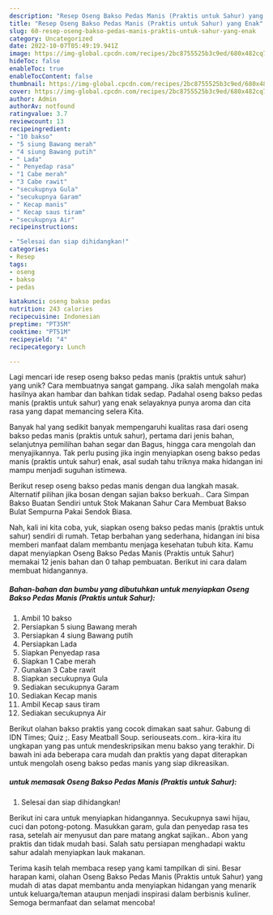 ```yaml
---
description: "Resep Oseng Bakso Pedas Manis (Praktis untuk Sahur) yang Enak"
title: "Resep Oseng Bakso Pedas Manis (Praktis untuk Sahur) yang Enak"
slug: 60-resep-oseng-bakso-pedas-manis-praktis-untuk-sahur-yang-enak
category: Uncategorized
date: 2022-10-07T05:49:19.941Z
image: https://img-global.cpcdn.com/recipes/2bc8755525b3c9ed/680x482cq70/oseng-bakso-pedas-manis-praktis-untuk-sahur-foto-resep-utama.jpg
hideToc: false
enableToc: true
enableTocContent: false
thumbnail: https://img-global.cpcdn.com/recipes/2bc8755525b3c9ed/680x482cq70/oseng-bakso-pedas-manis-praktis-untuk-sahur-foto-resep-utama.jpg
cover: https://img-global.cpcdn.com/recipes/2bc8755525b3c9ed/680x482cq70/oseng-bakso-pedas-manis-praktis-untuk-sahur-foto-resep-utama.jpg
author: Admin
authorAv: notfound
ratingvalue: 3.7
reviewcount: 13
recipeingredient:
- "10 bakso"
- "5 siung Bawang merah"
- "4 siung Bawang putih"
- " Lada"
- " Penyedap rasa"
- "1 Cabe merah"
- "3 Cabe rawit"
- "secukupnya Gula"
- "secukupnya Garam"
- " Kecap manis"
- " Kecap saus tiram"
- "secukupnya Air"
recipeinstructions:

- "Selesai dan siap dihidangkan!"
categories:
- Resep
tags:
- oseng
- bakso
- pedas

katakunci: oseng bakso pedas 
nutrition: 243 calories
recipecuisine: Indonesian
preptime: "PT35M"
cooktime: "PT51M"
recipeyield: "4"
recipecategory: Lunch

---
```





Lagi mencari ide resep oseng bakso pedas manis (praktis untuk sahur) yang unik? Cara membuatnya sangat gampang. Jika salah mengolah maka hasilnya akan hambar dan bahkan tidak sedap. Padahal oseng bakso pedas manis (praktis untuk sahur) yang enak selayaknya punya aroma dan cita rasa yang dapat memancing selera Kita.





Banyak hal yang sedikit banyak mempengaruhi kualitas rasa dari oseng bakso pedas manis (praktis untuk sahur), pertama dari jenis bahan, selanjutnya pemilihan bahan segar dan Bagus, hingga cara mengolah dan menyajikannya. Tak perlu pusing jika ingin menyiapkan oseng bakso pedas manis (praktis untuk sahur) enak,      asal sudah tahu triknya maka hidangan ini mampu menjadi suguhan istimewa.














Berikut resep oseng bakso pedas manis dengan dua langkah masak. Alternatif pilihan jika bosan dengan sajian bakso berkuah.. Cara Simpan Bakso Buatan Sendiri untuk Stok Makanan Sahur Cara Membuat Bakso Bulat Sempurna Pakai Sendok Biasa.






Nah, kali ini kita coba, yuk, siapkan oseng bakso pedas manis (praktis untuk sahur) sendiri di rumah. Tetap berbahan yang sederhana, hidangan ini bisa memberi manfaat dalam membantu menjaga kesehatan tubuh kita. Kamu dapat menyiapkan Oseng Bakso Pedas Manis (Praktis untuk Sahur) memakai 12 jenis bahan dan 0 tahap pembuatan. Berikut ini cara dalam membuat hidangannya.

<!--inarticleads1-->

##### Bahan-bahan dan bumbu yang dibutuhkan untuk menyiapkan Oseng Bakso Pedas Manis (Praktis untuk Sahur):

1. Ambil 10 bakso
1. Persiapkan 5 siung Bawang merah
1. Persiapkan 4 siung Bawang putih
1. Persiapkan  Lada
1. Siapkan  Penyedap rasa
1. Siapkan 1 Cabe merah
1. Gunakan 3 Cabe rawit
1. Siapkan secukupnya Gula
1. Sediakan secukupnya Garam
1. Sediakan  Kecap manis
1. Ambil  Kecap saus tiram
1. Sediakan secukupnya Air


Berikut olahan bakso praktis yang cocok dimakan saat sahur. Gabung di IDN Times; Quiz ;. Easy Meatball Soup. seriouseats.com.. kira-kira itu ungkapan yang pas untuk mendeskripsikan menu bakso yang terakhir. Di bawah ini ada beberapa cara mudah dan praktis yang dapat diterapkan untuk mengolah oseng bakso pedas manis yang siap dikreasikan. 

<!--inarticleads2-->

#####  untuk memasak Oseng Bakso Pedas Manis (Praktis untuk Sahur):


1. Selesai dan siap dihidangkan!

Berikut ini cara untuk menyiapkan hidangannya. Secukupnya sawi hijau, cuci dan potong-potong. Masukkan garam, gula dan penyedap rasa tes rasa, setelah air menyusut dan pare matang angkat sajikan.. Abon yang praktis dan tidak mudah basi. Salah satu persiapan menghadapi waktu sahur adalah menyiapkan lauk makanan. 

Terima kasih telah membaca resep yang kami tampilkan di sini. Besar harapan kami, olahan Oseng Bakso Pedas Manis (Praktis untuk Sahur) yang mudah di atas dapat membantu anda menyiapkan hidangan yang menarik untuk keluarga/teman ataupun menjadi inspirasi dalam berbisnis kuliner. Semoga bermanfaat dan selamat mencoba!
